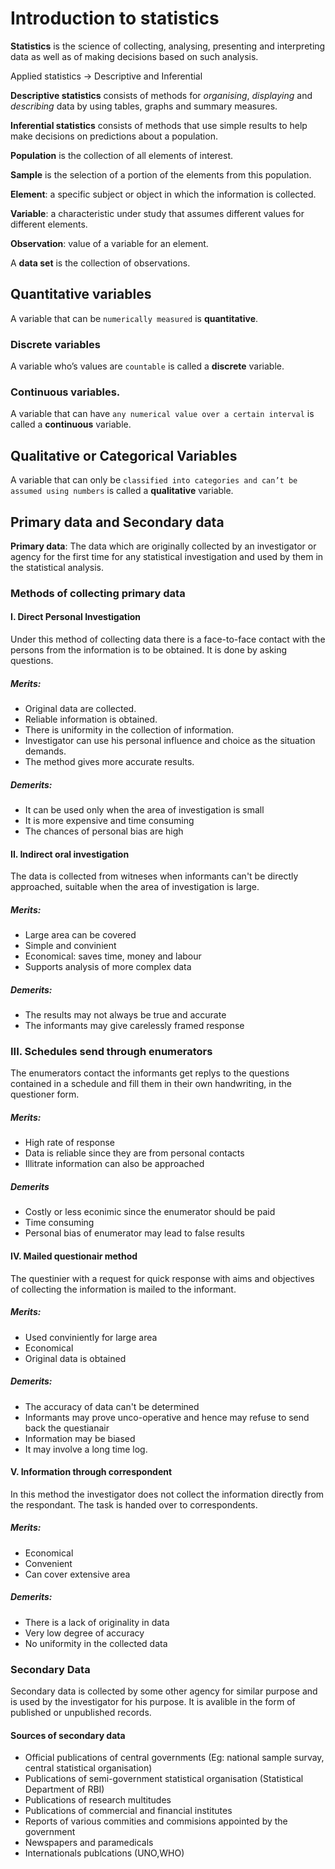 # Introduction to statistics 


**Statistics** is the science of collecting, analysing, presenting and interpreting data as well as of making decisions based on such analysis.  

Applied statistics -> Descriptive and Inferential

**Descriptive statistics** consists of methods for *organising*, *displaying* and *describing* data by using tables, graphs and summary measures. 

**Inferential statistics** consists of methods that use simple results to help make decisions on predictions about a population.  
 
**Population** is the collection of all elements of interest. 

**Sample** is the selection of a portion of the elements from this population. 

**Element**: a specific subject or object in which the information is collected. 

**Variable**: a characteristic under study that assumes different values for different elements. 

**Observation**: value of a variable for an element. 

A **data set** is the collection of observations. 

## Quantitative variables

A variable that can be ```numerically measured``` is **quantitative**. 

### Discrete variables 

A variable who’s values are ```countable``` is called a **discrete** variable. 

### Continuous variables. 

A variable that can have ``any numerical value over a certain interval`` is called a **continuous** variable. 

## Qualitative or Categorical Variables

A variable that can only be ``classified into categories and can’t be assumed using numbers`` is called a **qualitative** variable. 


## Primary data and Secondary data

**Primary data**: The data which are originally collected by an investigator or agency for the first time for any statistical investigation and used by them in the statistical analysis.

### Methods of collecting primary data

#### I. Direct Personal Investigation 

Under this method of collecting data there is a face-to-face contact with the persons from the information is to be obtained. It is done by asking questions. 

##### Merits:

* Original data are collected.  
* Reliable information is obtained. 
* There is uniformity in the collection of information. 
* Investigator can use his personal influence and choice as the situation demands.  
* The method gives more accurate  results. 

##### Demerits:

* It can be used only when the area of investigation is small
* It is more expensive and time consuming
* The chances of personal bias are high

#### II. Indirect oral investigation

The data is collected from witneses when informants can't be directly approached, suitable when the area of investigation is large.

##### Merits:

* Large area can be covered
* Simple and convinient
* Economical: saves time, money and labour
* Supports analysis of more complex data

##### Demerits:

* The results may not always be true and accurate
* The informants may give carelessly framed response

### III. Schedules send through enumerators

The enumerators contact the informants get replys to the questions contained in a schedule and fill them in their own handwriting, in the questioner form.

##### Merits:

* High rate of response
* Data is reliable since they are from personal contacts
* Illitrate information can also be approached

##### Demerits

* Costly or less econimic since the enumerator should be paid
* Time consuming
* Personal bias of enumerator may lead to false results

#### IV. Mailed questionair method

The questinier with a request for quick response with aims and objectives of collecting the information is mailed to the informant.

##### Merits:

* Used conviniently for large area
* Economical
* Original data is obtained


##### Demerits:

* The accuracy of data can't be determined
* Informants may prove unco-operative and hence may refuse to send back the questianair
* Information may be biased
* It may involve a long time log.

#### V. Information through correspondent

In this method the investigator does not collect the information directly from the respondant. The task is handed over to correspondents.

##### Merits:

* Economical
* Convenient
* Can cover extensive area

##### Demerits:

* There is a lack of originality in data
* Very low degree of accuracy
* No uniformity in the collected data

### Secondary Data

Secondary data is collected by some other agency for similar purpose and is used by the investigator for his purpose. It is avalible in the form of published or unpublished records.

#### Sources of secondary data

* Official publications of central governments (Eg: national sample survay, central statistical organisation)
* Publications of semi-government statistical organisation (Statistical Department of RBI)
* Publications of research multitudes
* Publications of commercial and financial institutes
* Reports of various commities and commisions appointed by the government
* Newspapers and paramedicals
* Internationals publcations (UNO,WHO)





 